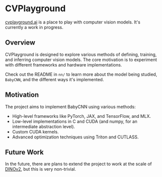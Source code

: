 # CVPlayground

[cvplayground.ai](https://cvplayground.ai) is a place to play with computer vision models. It's currently a work in progress.

## Overview

CVPlayground is designed to explore various methods of defining, training, and inferring computer vision models. The core motivation is to experiment with different frameworks and hardware implementations.

Check out the README in `nn/` to learn more about the model being studied, `BabyCNN`, and the different ways it's implemented.

## Motivation

The project aims to implement BabyCNN using various methods:

- High-level frameworks like PyTorch, JAX, and TensorFlow, and MLX.
- Low-level implementations in C and CUDA (and numpy, for an intermediate abstraction level).
- Custom CUDA kernels.
- Advanced optimization techniques using Triton and CUTLASS.

## Future Work

In the future, there are plans to extend the project to work at the scale of [DINOv2](https://arxiv.org/pdf/2304.07193), but this is very non-trivial.
